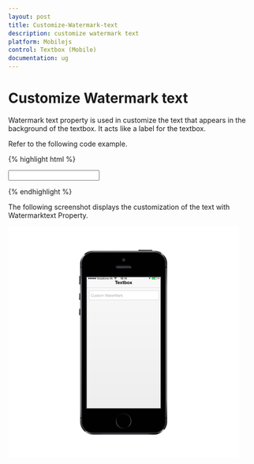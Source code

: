 ```yaml
---
layout: post
title: Customize-Watermark-text
description: customize watermark text
platform: Mobilejs
control: Textbox (Mobile)
documentation: ug
---
```


# Customize Watermark text

Watermark text property is used in customize the text that appears in the background of the textbox. It acts like a label for the textbox.

Refer to the following code example.

{% highlight html %}

<input id="textbox_sample" data-role="ejmtextbox" data-ej-watermarktext="Custom WaterMark">    

{% endhighlight %}

The following screenshot displays the customization of the text with Watermarktext Property.

![D:/Final Doc/mockup/IMG_0530_iphone5s_spacegrey_portrait.png](Customize-Watermark-text_images/Customize-Watermark-text_img1.png)